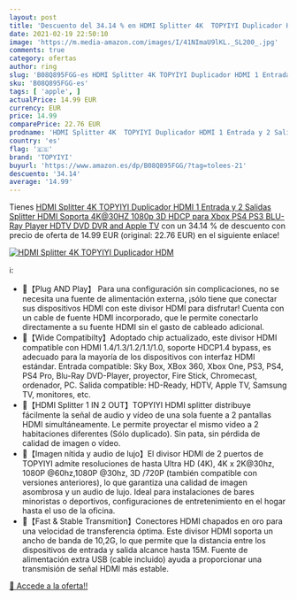 ```yaml
---
layout: post
title: 'Descuento del 34.14 % en HDMI Splitter 4K  TOPYIYI Duplicador HDM'
date: 2021-02-19 22:50:10
image: 'https://m.media-amazon.com/images/I/41NImaU9lKL._SL200_.jpg'
comments: true
category: ofertas
author: ring
slug: 'B08Q895FGG-es HDMI Splitter 4K TOPYIYI Duplicador HDMI 1 Entrada y 2...'
sku: 'B08Q895FGG-es'
tags: [ 'apple', ]
actualPrice: 14.99 EUR
currency: EUR
price: 14.99
comparePrice: 22.76 EUR
prodname: 'HDMI Splitter 4K  TOPYIYI Duplicador HDMI 1 Entrada y 2 Salidas  Splitter HDMI Soporta 4K@30HZ 1080p 3D  HDCP para Xbox  PS4  PS3  BLU-Ray Player  HDTV  DVD  DVR and Apple TV'
country: 'es'
flag: '🇪🇸'
brand: 'TOPYIYI'
buyurl: 'https://www.amazon.es/dp/B08Q895FGG/?tag=tolees-21'
descuento: '34.14'
average: '14.99'
---
```


Tienes [HDMI Splitter 4K  TOPYIYI Duplicador HDMI 1 Entrada y 2 Salidas  Splitter HDMI Soporta 4K@30HZ 1080p 3D  HDCP para Xbox  PS4  PS3  BLU-Ray Player  HDTV  DVD  DVR and Apple TV](https://www.amazon.es/dp/B08Q895FGG/?tag=tolees-21) con un 34.14 % de descuento con precio de oferta de 14.99 EUR (original: 22.76 EUR) en el siguiente enlace!

[![HDMI Splitter 4K  TOPYIYI Duplicador HDM](https://m.media-amazon.com/images/I/41NImaU9lKL._SL200_.jpg)](https://www.amazon.es/dp/B08Q895FGG/?tag=tolees-21)

ℹ️:

- 📀【Plug AND Play】 Para una configuración sin complicaciones, no se necesita una fuente de alimentación externa, ¡sólo tiene que conectar sus dispositivos HDMI con este divisor HDMI para disfrutar! Cuenta con un cable de fuente HDMI incorporado, que le permite conectarlo directamente a su fuente HDMI sin el gasto de cableado adicional.
- 📀【Wide Compatibilty】Adoptado chip actualizado, este divisor HDMI compatible con HDMI 1.4/1.3/1.2/1.1/1.0, soporte HDCP1.4 bypass, es adecuado para la mayoría de los dispositivos con interfaz HDMI estándar. Entrada compatible: Sky Box, XBox 360, Xbox One, PS3, PS4, PS4 Pro, Blu-Ray DVD-Player, proyector, Fire Stick, Chromecast, ordenador, PC. Salida compatible: HD-Ready, HDTV, Apple TV, Samsung TV, monitores, etc.
- 📀【HDMI Splitter 1 IN 2 OUT】TOPYIYI HDMI splitter distribuye fácilmente la señal de audio y vídeo de una sola fuente a 2 pantallas HDMI simultáneamente. Le permite proyectar el mismo video a 2 habitaciones diferentes (Sólo duplicado). Sin pata, sin pérdida de calidad de imagen o vídeo.
- 📀【Imagen nítida y audio de lujo】El divisor HDMI de 2 puertos de TOPYIYI admite resoluciones de hasta Ultra HD (4K), 4K x 2K@30hz, 1080P @60hz,1080P @30hz, 3D /720P (también compatible con versiones anteriores), lo que garantiza una calidad de imagen asombrosa y un audio de lujo. Ideal para instalaciones de bares minoristas o deportivos, configuraciones de entretenimiento en el hogar hasta el uso de la oficina.
- 📀【Fast & Stable Transmition】Conectores HDMI chapados en oro para una velocidad de transferencia óptima. Este divisor HDMI soporta un ancho de banda de 10,2G, lo que permite que la distancia entre los dispositivos de entrada y salida alcance hasta 15M. Fuente de alimentación extra USB (cable incluido) ayuda a proporcionar una transmisión de señal HDMI más estable.

[🛒 Accede a la oferta!!](https://www.amazon.es/dp/B08Q895FGG/?tag=tolees-21)
